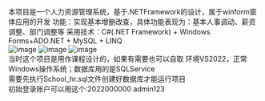 本项目是一个人力资源管理系统，基于.NETFramework的设计，属于winform窗体应用的开发                                                                                                                                          功能：实现基本增删改查，具体功能表现为：基本人事调动、薪资调整、部门调整等
采用技术：C#(.NET Framework) + Windows Forms+ADO.NET + MySQL + LINQ                                                          
![image](https://github.com/user-attachments/assets/449dc01b-af21-453e-8723-f63d97f996aa)
![image](https://github.com/user-attachments/assets/40a019ee-dd4b-4276-9055-2c29b9799a32)
![image](https://github.com/user-attachments/assets/610e768c-91b4-4312-9dc0-8ec6d50ef377)                                                                                                                  
当时这个项目是用作课程设计的，如果有需要也可以自取                                                                                                                                                                      环境VS2022，正常Windows操作系统；数据库用的是SQLService                                                                                                                                                        
                需要先执行School_hr.sql文件创建好数据库才能运行项目                                                                                                                                                  
                初始登录账户可以用这个:2022000000   admin123                                                                                                                                                          
